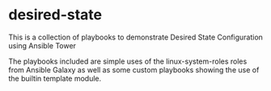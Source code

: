 # desired-state
This is a collection of playbooks to demonstrate Desired State Configuration using Ansible Tower

The playbooks included are simple uses of the linux-system-roles roles from Ansible Galaxy as well as some custom playbooks showing the use of the builtin template module.